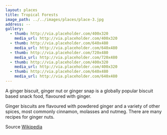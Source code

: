 ```yaml
---
layout: places
title: Tropical Forests
image_path: ../../images/places/place-3.jpg
address: --
gallery:
  - thumb: http://via.placeholder.com/400x320
    media_url: http://via.placeholder.com/400x320
  - thumb: http://via.placeholder.com/640x480
    media_url: http://via.placeholder.com/640x480
  - thumb: http://via.placeholder.com/720x480
    media_url: http://via.placeholder.com/720x480
  - thumb: http://via.placeholder.com/400x320
    media_url: http://via.placeholder.com/400x320
  - thumb: http://via.placeholder.com/640x480
    media_url: http://via.placeholder.com/640x480
---
```


A ginger biscuit, ginger nut or ginger snap is a globally popular biscuit based snack food, flavoured with ginger.

Ginger biscuits are flavoured with powdered ginger and a variety of other spices, most commonly cinnamon, molasses and nutmeg. There are many recipes for ginger nuts.

Source [Wikipedia](https://en.wikipedia.org/wiki/Ginger_nut)
